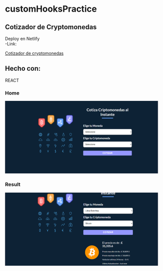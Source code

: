 # customHooksPractice

## Cotizador de Cryptomonedas
Deploy en Netlify      
-Link:  

[Cotizador de cryptomonedas ](criptomoneyapp.netlify.app)  

## Hecho con:
REACT 

### Home
![](src/assets/criptoconverter.png)

### Result
![](src/assets/criptoconverter2.png)




